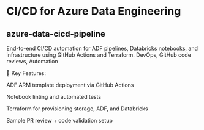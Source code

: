 # CI/CD for Azure Data Engineering
## azure-data-cicd-pipeline
End-to-end CI/CD automation for ADF pipelines, Databricks notebooks, and infrastructure using GitHub Actions and Terraform.
DevOps, GitHub code reviews, Automation

📂 Key Features:

ADF ARM template deployment via GitHub Actions

Notebook linting and automated tests

Terraform for provisioning storage, ADF, and Databricks

Sample PR review + code validation setup
